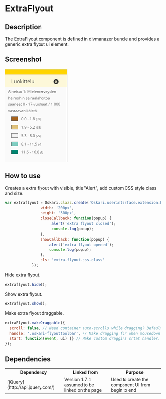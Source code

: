 # ExtraFlyout

## Description

The ExtraFlyout component is defined in divmanazer bundle and provides a generic extra flyout ui element.

## Screenshot

![screenshot](extraflyout.png)

## How to use

Creates a extra flyout with visible, title "Alert", add custom CSS style class and size.

```javascript
var extraflyout = Oskari.clazz.create('Oskari.userinterface.extension.ExtraFlyout', this.instance, {title:'Alert'}, {
                width: '200px',
                height: '300px',
                closeCallback: function(popup) {
                     alert('extra flyout closed');
                     console.log(popup);
                },
                showCallback: function(popup) {
                    alert('extra flyout opened');
                    console.log(popup);
                },
                cls: 'extra-flyout-css-class'
            });
```

Hide extra flyout.

```javascript
extraflyout.hide();
```

Show extra flyout.

```javascript
extraflyout.show();
```

Make extra flyout draggable.
```javascript
extraFlyout.makeDraggable({
  scroll: false, // Need container auto-scrolls while dragging? Default false.
  handle: '.oskari-flyouttoolbar', // Make dragging for when mousedown triggered with this elemen. Default '.oskari-flyouttoolbar'.
  start: function(event, ui) {} // Make custom draggins srtat handler. Defaults set draggable flyout  to top.
});
```


## Dependencies

<table class="table">
  <tr>
    <th>Dependency</th><th>Linked from</th><th>Purpose</th>
  </tr>
  <tr>
    <td> [jQuery](http://api.jquery.com/) </td>
    <td> Version 1.7.1 assumed to be linked on the page</td>
    <td> Used to create the component UI from begin to end</td>
  </tr>
</table>